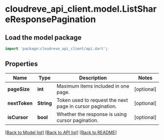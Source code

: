 # cloudreve_api_client.model.ListShareResponsePagination

## Load the model package
```dart
import 'package:cloudreve_api_client/api.dart';
```

## Properties
Name | Type | Description | Notes
------------ | ------------- | ------------- | -------------
**pageSize** | **int** | Maximum items included in one page. | [optional] 
**nextToken** | **String** | Token used to request the next page in cursor pagination. | [optional] 
**isCursor** | **bool** | Whether the response is using cursor pagination. | [optional] 

[[Back to Model list]](../README.md#documentation-for-models) [[Back to API list]](../README.md#documentation-for-api-endpoints) [[Back to README]](../README.md)


